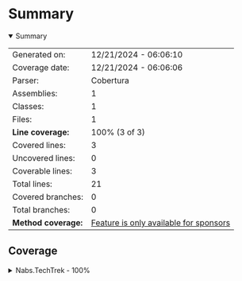 # Summary
<details open><summary>Summary</summary>

|||
|:---|:---|
| Generated on: | 12/21/2024 - 06:06:10 |
| Coverage date: | 12/21/2024 - 06:06:06 |
| Parser: | Cobertura |
| Assemblies: | 1 |
| Classes: | 1 |
| Files: | 1 |
| **Line coverage:** | 100% (3 of 3) |
| Covered lines: | 3 |
| Uncovered lines: | 0 |
| Coverable lines: | 3 |
| Total lines: | 21 |
| Covered branches: | 0 |
| Total branches: | 0 |
| **Method coverage:** | [Feature is only available for sponsors](https://reportgenerator.io/pro) |

</details>

## Coverage
<details><summary>Nabs.TechTrek - 100%</summary>

|**Name**|**Line**|**Branch**|
|:---|---:|---:|
|**Nabs.TechTrek**|**100%**|****|
|Nabs.TechTrek.Strings|100%||

</details>
